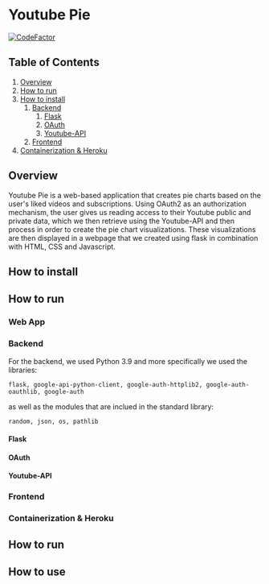 # Youtube Pie

[![CodeFactor](https://www.codefactor.io/repository/github/nickgreen99/youtube-pie/badge)](https://www.codefactor.io/repository/github/nickgreen99/youtube-pie)

## Table of Contents
1. [Overview](#overview)
2. [How to run](#howtorun)
3. [How to install](#howtoinstall)
    1. [Backend](#backend)
        1. [Flask](#flask)
        2. [OAuth](#oauth)
        3. [Youtube-API](#youtube)
    2. [Frontend](#frontend)
3. [Containerization & Heroku](#containers)

## Overview <a name="overview"></a>
Youtube Pie is a web-based application that creates pie charts based on the user's liked videos and subscriptions. Using OAuth2 as an authorization mechanism, the user gives us reading access to their Youtube public and private data, which we then retrieve using the Youtube-API and then process in order to create the pie chart visualizations. These visualizations are then displayed in a webpage that we created using flask in combination with HTML, CSS and Javascript.

## How to install <a name="howtoinstall"></a>
## How to run <a name="howtorun"></a>


### Web App <a name="webapp"></a>

### Backend <a name="backend"></a>
For the backend, we used Python 3.9 and more specifically we used the libraries:
```
flask, google-api-python-client, google-auth-httplib2, google-auth-oauthlib, google-auth
```
as well as the modules that are inclued in the standard library:
```
random, json, os, pathlib 
```
#### Flask <a name="flask"></a>

#### OAuth <a name="oauth"></a>

#### Youtube-API <a name="youtube"></a>

### Frontend <a name="frontend"></a>

### Containerization & Heroku <a name="containers"></a>

## How to run

## How to use

